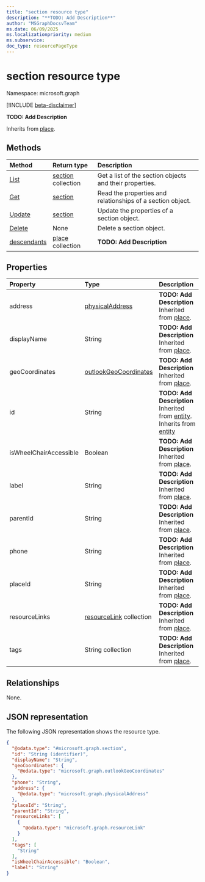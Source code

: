 ```yaml
---
title: "section resource type"
description: "**TODO: Add Description**"
author: "MSGraphDocsvTeam"
ms.date: 06/09/2025
ms.localizationpriority: medium
ms.subservice:
doc_type: resourcePageType
---
```


# section resource type

Namespace: microsoft.graph

[!INCLUDE [beta-disclaimer](../../includes/beta-disclaimer.md)]

**TODO: Add Description**


Inherits from [place](../resources/place.md).


## Methods
|Method|Return type|Description|
|:---|:---|:---|
|[List](../api/section-list.md)|[section](../resources/section.md) collection|Get a list of the section objects and their properties.|
|[Get](../api/section-get.md)|[section](../resources/section.md)|Read the properties and relationships of a section object.|
|[Update](../api/section-update.md)|[section](../resources/section.md)|Update the properties of a section object.|
|[Delete](../api/section-delete.md)|None|Delete a section object.|
|[descendants](../api/section-descendants.md)|[place](../resources/place.md) collection|**TODO: Add Description**|

## Properties
|Property|Type|Description|
|:---|:---|:---|
|address|[physicalAddress](../resources/physicaladdress.md)|**TODO: Add Description** Inherited from [place](../resources/place.md).|
|displayName|String|**TODO: Add Description** Inherited from [place](../resources/place.md).|
|geoCoordinates|[outlookGeoCoordinates](../resources/outlookgeocoordinates.md)|**TODO: Add Description** Inherited from [place](../resources/place.md).|
|id|String|**TODO: Add Description** Inherited from [entity](../resources/entity.md). Inherits from [entity](../resources/entity.md)|
|isWheelChairAccessible|Boolean|**TODO: Add Description** Inherited from [place](../resources/place.md).|
|label|String|**TODO: Add Description** Inherited from [place](../resources/place.md).|
|parentId|String|**TODO: Add Description** Inherited from [place](../resources/place.md).|
|phone|String|**TODO: Add Description** Inherited from [place](../resources/place.md).|
|placeId|String|**TODO: Add Description** Inherited from [place](../resources/place.md).|
|resourceLinks|[resourceLink](../resources/resourcelink.md) collection|**TODO: Add Description** Inherited from [place](../resources/place.md).|
|tags|String collection|**TODO: Add Description** Inherited from [place](../resources/place.md).|

## Relationships
None.

## JSON representation
The following JSON representation shows the resource type.
<!-- {
  "blockType": "resource",
  "keyProperty": "id",
  "@odata.type": "microsoft.graph.section",
  "baseType": "microsoft.graph.place",
  "openType": false
}
-->
``` json
{
  "@odata.type": "#microsoft.graph.section",
  "id": "String (identifier)",
  "displayName": "String",
  "geoCoordinates": {
    "@odata.type": "microsoft.graph.outlookGeoCoordinates"
  },
  "phone": "String",
  "address": {
    "@odata.type": "microsoft.graph.physicalAddress"
  },
  "placeId": "String",
  "parentId": "String",
  "resourceLinks": [
    {
      "@odata.type": "microsoft.graph.resourceLink"
    }
  ],
  "tags": [
    "String"
  ],
  "isWheelChairAccessible": "Boolean",
  "label": "String"
}
```

